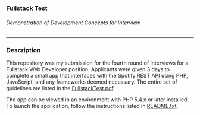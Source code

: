 ### Fullstack Test
###### Demonstration of Development Concepts for Interview
***

### Description
This repository was my submission for the fourth round of interviews for a Fullstack Web Developer position. Applicants were given 3 days to complete a small app that interfaces with the Spotify REST API using PHP, JavaScript, and any frameworks deemed necessary. The entire set of guidelines are listed in the [FullstackTest.pdf](https://github.com/Sranderley/FullstackTest/blob/master/FullstackTest.pdf).

The app can be viewed in an environment with PHP 5.4.x or later installed. To launch the application, follow the instructions listed in [README.txt](https://github.com/Sranderley/FullstackTest/blob/master/README.txt).